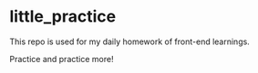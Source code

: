 # little_practice

This repo is used for my daily homework of front-end learnings.

Practice and practice more!
